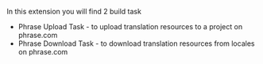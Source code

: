 In this extension you will find 2 build task

* Phrase Upload Task - to upload translation resources to a project on phrase.com
* Phrase Download Task - to download translation resources from locales on phrase.com